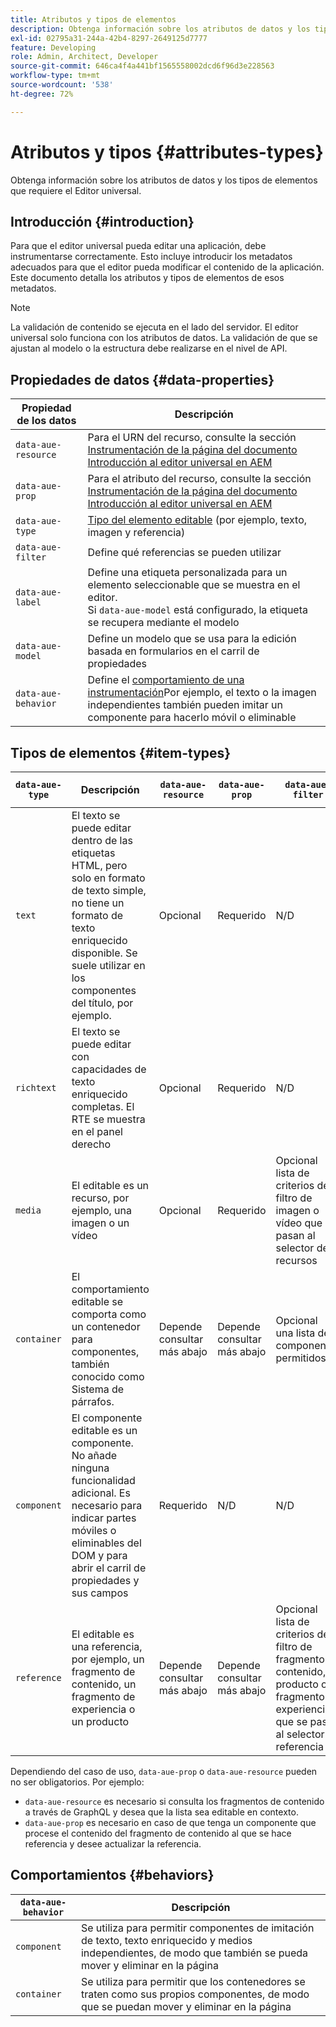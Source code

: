 ```yaml
---
title: Atributos y tipos de elementos
description: Obtenga información sobre los atributos de datos y los tipos de elementos que requiere el Editor universal.
exl-id: 02795a31-244a-42b4-8297-2649125d7777
feature: Developing
role: Admin, Architect, Developer
source-git-commit: 646ca4f4a441bf1565558002dcd6f96d3e228563
workflow-type: tm+mt
source-wordcount: '538'
ht-degree: 72%

---
```



# Atributos y tipos {#attributes-types}

Obtenga información sobre los atributos de datos y los tipos de elementos que requiere el Editor universal.

## Introducción {#introduction}

Para que el editor universal pueda editar una aplicación, debe instrumentarse correctamente. Esto incluye introducir los metadatos adecuados para que el editor pueda modificar el contenido de la aplicación. Este documento detalla los atributos y tipos de elementos de esos metadatos.

>[!NOTE]
>
>La validación de contenido se ejecuta en el lado del servidor. El editor universal solo funciona con los atributos de datos. La validación de que se ajustan al modelo o la estructura debe realizarse en el nivel de API.

## Propiedades de datos {#data-properties}

| Propiedad de los datos | Descripción |
|---|---|
| `data-aue-resource` | Para el URN del recurso, consulte la sección [Instrumentación de la página del documento Introducción al editor universal en AEM](getting-started.md#instrument-thepage) |
| `data-aue-prop` | Para el atributo del recurso, consulte la sección [Instrumentación de la página del documento Introducción al editor universal en AEM](getting-started.md#instrument-thepage) |
| `data-aue-type` | [Tipo del elemento editable](#item-types) (por ejemplo, texto, imagen y referencia) |
| `data-aue-filter` | Define qué referencias se pueden utilizar |
| `data-aue-label` | Define una etiqueta personalizada para un elemento seleccionable que se muestra en el editor. <br>Si `data-aue-model` está configurado, la etiqueta se recupera mediante el modelo |
| `data-aue-model` | Define un modelo que se usa para la edición basada en formularios en el carril de propiedades |
| `data-aue-behavior` | Define el [comportamiento de una instrumentación](#behaviors)Por ejemplo, el texto o la imagen independientes también pueden imitar un componente para hacerlo móvil o eliminable |

## Tipos de elementos {#item-types}

| `data-aue-type` | Descripción | `data-aue-resource` | `data-aue-prop` | `data-aue-filter` | `data-aue-label` | `data-aue-model` | `data-aue-behavior` |
|---|---|---|---|---|---|---|---|
| `text` | El texto se puede editar dentro de las etiquetas HTML, pero solo en formato de texto simple, no tiene un formato de texto enriquecido disponible. Se suele utilizar en los componentes del título, por ejemplo. | Opcional | Requerido | N/D | Opcional | N/D | Opcional |
| `richtext` | El texto se puede editar con capacidades de texto enriquecido completas. El RTE se muestra en el panel derecho | Opcional | Requerido | N/D | Opcional | N/D | Opcional |
| `media` | El editable es un recurso, por ejemplo, una imagen o un vídeo | Opcional | Requerido | Opcional<br>lista de criterios de filtro de imagen o vídeo que se pasan al selector de recursos | Opcional | N/D | Opcional |
| `container` | El comportamiento editable se comporta como un contenedor para componentes, también conocido como Sistema de párrafos. | Depende <br>consultar más abajo | Depende <br>consultar más abajo | Opcional<br>una lista de componentes permitidos | Opcional | N/D | N/D |
| `component` | El componente editable es un componente. No añade ninguna funcionalidad adicional. Es necesario para indicar partes móviles o eliminables del DOM y para abrir el carril de propiedades y sus campos | Requerido | N/D | N/D | Opcional | Opcional | N/D |
| `reference` | El editable es una referencia, por ejemplo, un fragmento de contenido, un fragmento de experiencia o un producto | Depende <br>consultar más abajo | Depende <br>consultar más abajo | Opcional<br>lista de criterios de filtro de fragmento de contenido, producto o fragmento de experiencia que se pasan al selector de referencia | Opcional | Opcional | N/D |

Dependiendo del caso de uso, `data-aue-prop` o `data-aue-resource` pueden no ser obligatorios. Por ejemplo:

* `data-aue-resource` es necesario si consulta los fragmentos de contenido a través de GraphQL y desea que la lista sea editable en contexto.
* `data-aue-prop` es necesario en caso de que tenga un componente que procese el contenido del fragmento de contenido al que se hace referencia y desee actualizar la referencia.

## Comportamientos {#behaviors}

| `data-aue-behavior` | Descripción |
|---|---|
| `component` | Se utiliza para permitir componentes de imitación de texto, texto enriquecido y medios independientes, de modo que también se pueda mover y eliminar en la página |
| `container` | Se utiliza para permitir que los contenedores se traten como sus propios componentes, de modo que se puedan mover y eliminar en la página |
